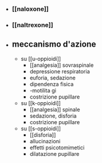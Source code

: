 - ### [[naloxone]]
- ### [[naltrexone]]
- ## meccanismo d'azione
	- su [[u-oppioidi]]
		- [[analgesia]] sovraspinale
		- depressione respiratoria
		- euforia, sedazione
		- dipendenza fisica
		- -motilita gi
		- costrizione pupillare
	- su [[k-oppioidi]]
		- [[analgesia]] spinale
		- sedazione, disforia
		- costrizione pupillare
	- su [[s-oppioidi]]
		- [[disforia]]
		- allucinazioni
		- effetti psicotomimetici
		- dilatazione pupillare